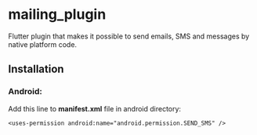 # mailing_plugin

Flutter plugin that makes it possible to send emails, SMS and messages by native platform code.

## Installation

### Android: 

Add this line to **manifest.xml** file in android directory: 

    <uses-permission android:name="android.permission.SEND_SMS" />

